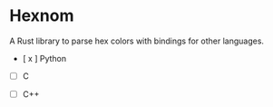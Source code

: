 # Hexnom
A Rust library to parse hex colors with bindings for other languages.

- [ x ] Python
- [ ] C
- [ ] C++

